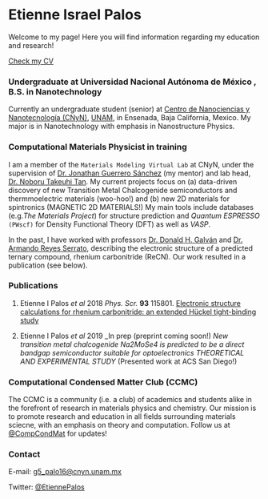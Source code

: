 # Etienne Israel Palos

Welcome to my page! Here you will find information regarding my education and research! 

[Check my CV](/CV.pdf)



### Undergraduate at Universidad Nacional Autónoma de México , B.S. in Nanotechnology

Currently an undergraduate student (senior) at [Centro de Nanociencias y Nanotecnología (CNyN)](https://www.cnyn.unam.mx/), [UNAM](https://www.unam.mx/), in Ensenada, Baja California, Mexico. My major is in Nanotechnology with emphasis in Nanostructure Physics.



### Computational Materials Physicist in training
I am a member of the `Materials Modeling Virtual Lab` at CNyN, under the supervision of [Dr. Jonathan Guerrero Sánchez](https://scholar.google.com.mx/citations?user=XOBMvEIAAAAJ&hl=en&oi=ao) (my mentor) and lab head, [Dr. Noboru Takeuhi Tan](https://scholar.google.com.mx/citations?user=NK4ag9QAAAAJ&hl=en). My current projects focus on (a) data-driven discovery of new Transition Metal Chalcogenide semiconductors and thermmoelectric materials (woo-hoo!) and (b) new 2D materials for spintronics (MAGNETIC 2D MATERIALS!)
My main tools include databases (e.g._The Materials Project_) for structure prediction and _Quantum ESPRESSO_ `(PWscf)` for Density Functional Theory (DFT) as well as _VASP_.


In the past, I have worked with professors [Dr. Donald H. Galván](https://www.researchgate.net/profile/Donald_Galvan) and [Dr. Armando Reyes Serrato](https://scholar.google.com.mx/citations?user=WunCTY8AAAAJ&hl=en), describing the electronic structure of a predicted ternary compound, rhenium carbonitride (ReCN). Our work resulted in a publication (see below). 

### Publications 
1. Etienne I Palos _et al_ 2018 _Phys. Scr._ **93** 115801. [Electronic structure calculations for rhenium carbonitride: an extended Hückel tight-binding study](https://doi.org/10.1088/1402-4896/aae14c) 

2. Etienne I Palos _et al_ 2019 _In prep (preprint coming soon!) _New transition metal chalcogenide Na2MoSe4 is predicted to be a direct bandgap semiconductor suitable for optoelectronics_ *THEORETICAL AND EXPERIMENTAL STUDY* (Presented work at ACS San Diego!)

### Computational Condensed Matter Club (CCMC) 
The CCMC is a community (i.e. a club) of academics and students alike in the forefront of research in materials physics and chemistry. Our mission is to promote research and education in all fields surrounding materials sciecne, with an emphasis on theory and computation. Follow us at [@CompCondMat](https://twitter.com/CompCondMat) for updates!

### Contact 
E-mail: g5_palo16@cnyn.unam.mx 

Twitter: [@EtiennePalos](https://twitter.com/EtiennePalos)

